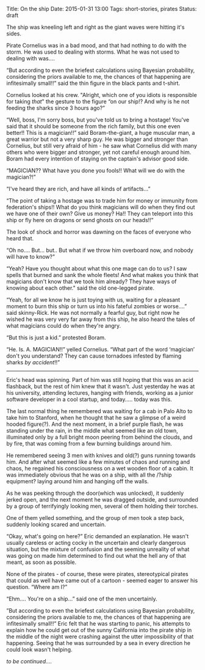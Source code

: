 Title: On the ship
Date: 2015-01-31 13:00
Tags: short-stories, pirates
Status: draft

The ship was kneeling left and right as the giant waves were hitting it's sides.

Pirate Cornelius was in a bad mood, and that had nothing to do with the storm. He was used to dealing with storms. What he was not used to dealing with was….

“But according to even the briefest calculations using Bayesian probability, considering the priors available to me, the chances of that happening are infitesimally small!!” said the thin figure in the black pants and t-shirt.

Cornelius looked at his crew. "Alright, which one of you idiots is responsible for taking *that*" the gesture to the figure “on our ship!? And why is he not feeding the sharks since 3 hours ago?” 

“Well, boss, I'm sorry boss, but you've told us to bring a hostage! You've said that it should be someone from the rich family, but this one even better!! This is a magician!!” said Boram-the-giant, a huge muscular man, a great warrior but not a very sharp guy. He was bigger and stronger than Cornelius, but still very afraid of him - he saw what Cornelius did with many others who were bigger and stronger, yet not careful enough around him. Boram had every intention of staying on the captain's advisor good side.

“MAGICIAN?? What have you done you fools!! What will we do with the magician?!”

“I've heard they are rich, and have all kinds of artifacts…”

“The point of taking a hostage was to trade him for money or immunity from federation's ships!! What do you think magicians will do when they find out we have one of their own? Give us money? Ha!! They can teleport into this ship or fly here on dragons or send ghosts on our heads!!”

The look of shock and horror was dawning on the faces of everyone who heard that.

“Oh no.... But… but.. But what if we throw him overboard now, and nobody will have to know?”

“Yeah? Have you thought about what this one mage can do to us? I saw spells that burned and sank the whole fleets! And what makes you think that magicians don't know that we took him already? They have ways of knowing about each other." said the old one-legged pirate.

“Yeah, for all we know he is just toying with us, waiting for a pleasant moment to burn this ship or turn us into his fateful zombies or worse….” said skinny-Rick. He was not normally a fearful guy, but right now he wished he was very very far away from this ship, he also heard the tales of what magicians could do when they're angry.

“But this is just a kid.” protested Boram.

“He. Is. A. MAGICIAN!!” yelled Cornelius. “What part of the word ‘magician’ don't you understand? They can cause tornadoes infested by flaming sharks *by accident*!!”

---

Eric's head was spinning. Part of him was still hoping that this was an acid flashback, but the rest of him knew that it wasn't.
Just yesterday he was at his university, attending lectures, hanging with friends, working as a junior software developer in a cool startup, and today….. today was this.

The last normal thing he remembered was waiting for a cab in Palo Alto to take him to Stanford, when he thought that he saw a glimpse of a weird hooded figure(?). And the next moment, in a brief purple flash, he was standing under the rain, in the middle what seemed like an old town, illuminated only by a full bright moon peering from behind the clouds, and by fire, that was coming from a few burning buildings around him.

He remembered seeing 3 men with knives and old(?) guns running towards him. And after what seemed like a few minutes of chaos and running and chaos, he regained his consciousness on a wet wooden floor of a cabin. It was immediately obvious that he was on a ship, with all the /?ship equipment? laying around him and hanging off the walls.

As he was peeking through the door(which was unlocked), it suddenly jerked open, and the next moment he was dragged outside, and surrounded by a group of terrifyingly looking men, several of them holding their torches.

One of them yelled something, and the group of men took a step back, suddenly looking scared and uncertain.

“Okay, what's going on here?” Eric demanded an explanation. He wasn't usually careless or acting cocky in the uncertain and clearly dangerous situation, but the mixture of confusion and the seeming unreality of what was going on made him determined to find out what the hell any of that meant, as soon as possible.

None of the pirates - of course, these were pirates, stereotypical pirates that could as well have came out of a cartoon - seemed eager to answer his question.
“Where am I?”

“Ehm…. You're on a ship...” said one of the men uncertainly.

”But according to even the briefest calculations using Bayesian probability, considering the priors available to me, the chances of that happening are infitesimally small!!” Eric felt that he was starting to panic, his attempts to explain how he could get out of the sunny California into the pirate ship in the middle of the night were crashing against the utter impossibility of that happening. Seeing that he was surrounded by a sea in every direction he could look wasn't helping.


*to be continued....*
